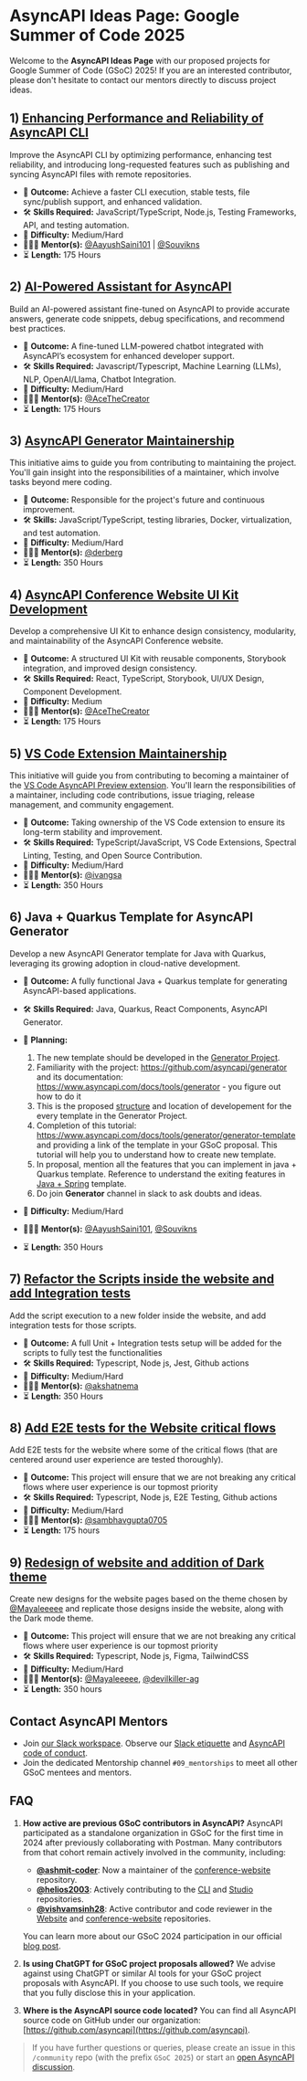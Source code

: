 # AsyncAPI Ideas Page: Google Summer of Code 2025
Welcome to the **AsyncAPI Ideas Page** with our proposed projects for Google Summer of Code (GSoC) 2025! If you are an interested contributor, please don't hesitate to contact our mentors directly to discuss project ideas.

## 1) [Enhancing Performance and Reliability of AsyncAPI CLI](https://github.com/asyncapi/cli/issues/1657)
Improve the AsyncAPI CLI by optimizing performance, enhancing test reliability, and introducing long-requested features such as publishing and syncing AsyncAPI files with remote repositories.

- 🎯 **Outcome:** Achieve a faster CLI execution, stable tests, file sync/publish support, and enhanced validation.
- 🛠️ **Skills Required:** JavaScript/TypeScript, Node.js, Testing Frameworks, API, and testing automation.
- 🧩 **Difficulty:** Medium/Hard
- 👩🏿‍🏫 **Mentor(s):** [@AayushSaini101](https://github.com/AayushSaini101) | [@Souvikns](https://github.com/Souvikns)
- ⏳ **Length:** 175 Hours

## 2) [AI-Powered Assistant for AsyncAPI](https://github.com/asyncapi/chatbot/issues/109)
Build an AI-powered assistant fine-tuned on AsyncAPI to provide accurate answers, generate code snippets, debug specifications, and recommend best practices.

- 🎯 **Outcome:** A fine-tuned LLM-powered chatbot integrated with AsyncAPI’s ecosystem for enhanced developer support.
- 🛠️ **Skills Required:** Javascript/Typescript, Machine Learning (LLMs), NLP, OpenAI/Llama, Chatbot Integration.
- 🧩 **Difficulty:** Medium/Hard
- 👩🏿‍🏫 **Mentor(s):** [@AceTheCreator](https://github.com/AceTheCreator)
- ⏳ **Length:** 175 Hours

## 3) [AsyncAPI Generator Maintainership](https://github.com/asyncapi/generator/issues/1360)
This initiative aims to guide you from contributing to maintaining the project. You'll gain insight into the responsibilities of a maintainer, which involve tasks beyond mere coding.

- 🎯 **Outcome:** Responsible for the project's future and continuous improvement.
- 🛠️ **Skills:** JavaScript/TypeScript, testing libraries, Docker, virtualization, and test automation.
- 🧩 **Difficulty:** Medium/Hard
- 👩🏿‍🏫 **Mentor(s):** [@derberg](https://github.com/derberg)
- ⏳ **Length:** 350 Hours

## 4) [AsyncAPI Conference Website UI Kit Development](https://github.com/asyncapi/conference-website/issues/551)
Develop a comprehensive UI Kit to enhance design consistency, modularity, and maintainability of the AsyncAPI Conference website.

- 🎯 **Outcome:** A structured UI Kit with reusable components, Storybook integration, and improved design consistency.
- 🛠️ **Skills Required:** React, TypeScript, Storybook, UI/UX Design, Component Development.
- 🧩 **Difficulty:** Medium
- 👩🏿‍🏫 **Mentor(s):** [@AceTheCreator](https://github.com/AceTheCreator)
- ⏳ **Length:** 175 Hours

## 5) [VS Code Extension Maintainership](https://github.com/asyncapi/vs-asyncapi-preview/issues/253)
This initiative will guide you from contributing to becoming a maintainer of the [VS Code AsyncAPI Preview extension](https://github.com/asyncapi/vs-asyncapi-preview). You'll learn the responsibilities of a maintainer, including code contributions, issue triaging, release management, and community engagement.

- 🎯 **Outcome:** Taking ownership of the VS Code extension to ensure its long-term stability and improvement.
- 🛠️ **Skills Required:** TypeScript/JavaScript, VS Code Extensions, Spectral Linting, Testing, and Open Source Contribution.
- 🧩 **Difficulty:** Medium/Hard
- 👩🏿‍🏫 **Mentor(s):** [@ivangsa](https://github.com/ivangsa)
- ⏳ **Length:** 350 Hours

## 6) Java + Quarkus Template for AsyncAPI Generator
Develop a new AsyncAPI Generator template for Java with Quarkus, leveraging its growing adoption in cloud-native development.

- 🎯 **Outcome:** A fully functional Java + Quarkus template for generating AsyncAPI-based applications.
- 🛠️ **Skills Required:** Java, Quarkus, React Components, AsyncAPI Generator.
- 📝  **Planning:** 
     1. The new template should be developed in the [Generator Project](https://github.com/asyncapi/generator).
     2. Familiarity with the project: https://github.com/asyncapi/generator and its documentation: https://www.asyncapi.com/docs/tools/generator - you figure out how to do it
     3. This is the proposed [structure](https://github.com/asyncapi/generator/blob/master/packages/README.md) and location of developement for the every template in the Generator Project.
     4. Completion of this tutorial: https://www.asyncapi.com/docs/tools/generator/generator-template and providing a link of the template in your GSoC proposal. This tutorial will help you to understand how to create new template. 
     5. In proposal, mention all the features that you can implement in java + Quarkus template. Reference to understand the exiting features in [Java + Spring](https://github.com/asyncapi/java-spring-template) template.
     6. Do join **Generator** channel in slack to ask doubts and ideas.
         
- 🧩 **Difficulty:** Medium/Hard
- 👩🏿‍🏫 **Mentor(s):** [@AayushSaini101](https://github.com/AayushSaini101), [@Souvikns](https://github.com/Souvikns)
- ⏳ **Length:** 350 Hours

## 7) [Refactor the Scripts inside the website and add Integration tests](https://github.com/asyncapi/website/issues/3670)
Add the script execution to a new folder inside the website, and add integration tests for those scripts.

- 🎯 **Outcome:** A full Unit + Integration tests setup will be added for the scripts to fully test the functionalities
- 🛠️ **Skills Required:** Typescript, Node js, Jest, Github actions
- 🧩 **Difficulty:** Medium/Hard
- 👩🏿‍🏫 **Mentor(s):** [@akshatnema](https://github.com/akshatnema)
- ⏳ **Length:** 350 Hours

## 8) [Add E2E tests for the Website critical flows](https://github.com/asyncapi/website/issues/3671)
Add E2E tests for the website where some of the critical flows (that are centered around user experience are tested thoroughly).

- 🎯 **Outcome:** This project will ensure that we are not breaking any critical flows where user experience is our topmost priority
- 🛠️ **Skills Required:** Typescript, Node js, E2E Testing, Github actions
- 🧩 **Difficulty:** Medium/Hard
- 👩🏿‍🏫 **Mentor(s):** [@sambhavgupta0705](https://github.com/sambhavgupta0705)
- ⏳ **Length:** 175 hours

## 9) [Redesign of website and addition of Dark theme](https://github.com/asyncapi/website/issues/3669)
Create new designs for the website pages based on the theme chosen by [@Mayaleeeee](https://github.com/Mayaleeeee) and replicate those designs inside the website, along with the Dark mode theme.

- 🎯 **Outcome:** This project will ensure that we are not breaking any critical flows where user experience is our topmost priority
- 🛠️ **Skills Required:** Typescript, Node js, Figma, TailwindCSS
- 🧩 **Difficulty:** Medium/Hard
- 👩🏿‍🏫 **Mentor(s):** [@Mayaleeeee](https://github.com/Mayaleeeee), [@devilkiller-ag](https://github.com/devilkiller-ag)
- ⏳ **Length:** 350 hours

## Contact AsyncAPI Mentors
- Join [our Slack workspace](https://www.asyncapi.com/slack-invite).  Observe our [Slack etiquette](https://github.com/asyncapi/.github/blob/master/slack-etiquette.md) and [AsyncAPI code of conduct](https://github.com/asyncapi/.github/blob/master/CODE_OF_CONDUCT.md).
- Join the dedicated Mentorship channel `#09_mentorships` to meet all other GSoC mentees and mentors.

## FAQ

1. **How active are previous GSoC contributors in AsyncAPI?** AsyncAPI participated as a standalone organization in GSoC for the first time in 2024 after previously collaborating with Postman. Many contributors from that cohort remain actively involved in the community, including:

   - **[@ashmit-coder](https://github.com/ashmit-coder)**: Now a maintainer of the [conference-website](https://github.com/asyncapi/conference-website) repository.
   - **[@helios2003](https://github.com/helios2003)**: Actively contributing to the [CLI](https://github.com/asyncapi/cli) and [Studio](https://github.com/asyncapi/studio) repositories.
   - **[@vishvamsinh28](https://github.com/vishvamsinh28)**: Active contributor and code reviewer in the [Website](https://github.com/asyncapi/website) and [conference-website](https://github.com/asyncapi/conference-website) repositories.

   You can learn more about our GSoC 2024 participation in our official [blog post](https://www.asyncapi.com/blog/2024-gsoc-wrap).



2. **Is using ChatGPT for GSoC project proposals allowed?**
  We advise against using ChatGPT or similar AI tools for your GSoC project proposals with AsyncAPI. If you choose to use such tools, we require that you fully disclose this in your application.

3. **Where is the AsyncAPI source code located?**
   You can find all AsyncAPI source code on GitHub under our organization: [https://github.com/asyncapi](https://github.com/asyncapi).

>If you have further questions or queries, please create an issue in this `/community` repo (with the prefix `GSoC 2025`) or start an [open AsyncAPI discussion](https://github.com/orgs/asyncapi/discussions).
